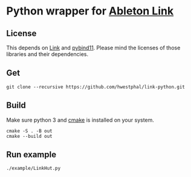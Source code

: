 # Python wrapper for [Ableton Link](http://ableton.github.io/link/)

## License
This depends on [Link](https://github.com/ableton/link) and [pybind11](https://github.com/pybind/pybind11). Please mind the licenses of those libraries and their dependencies.

## Get
```
git clone --recursive https://github.com/hwestphal/link-python.git
```

## Build
Make sure python 3 and [cmake](https://cmake.org/download/) is installed on your system.
```
cmake -S . -B out
cmake --build out
```

## Run example
```
./example/LinkHut.py
```
